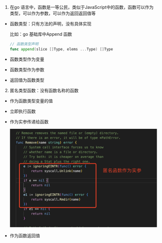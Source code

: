 1. 在go 语言中，函数是一等公民，类似于JavaScript中的函数，函数可以作为类型，可以作为参数，可以作为返回返回值等

+ 函数类型：只有方法的声明，没有具体实现

  比如：go 基础库中Append 函数

  ```go
  // 函数类型声明
  func append(slice []Type, elems ...Type) []Type
  ```

+ 函数类型作为变量

+ 函数类型作为参数

+ 返回值为函数类型

2. 匿名类型函数：没有函数名称的函数

+ 作为函数类型变量的值

+ 立即执行函数

+ 作为实参传递给函数

  ![image](../../assets/301.jpg)

+ 作为函数返回值